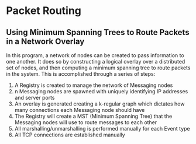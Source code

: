 # Packet Routing
## Using Minimum Spanning Trees to Route Packets in a Network Overlay
In this program, a network of nodes can be created to pass information to one another. It does so by constructing a logical overlay over a distributed set of nodes, and then computing a minimum spanning tree to route packets in the system. This is accomplished through a series of steps:
1. A Registry is created to manage the network of Messaging nodes
2. n Messaging nodes are spawned with uniquely identifying IP addresses and server ports
3. An overlay is generated creating a k-regular graph which dictates how many connections each Messaging node should have
4. The Registry will create a MST (Minimum Spanning Tree) that the Messaging nodes will use to route messages to each other
5. All marshalling/unmarshalling is performed manually for each Event type
6. All TCP connections are established manually

